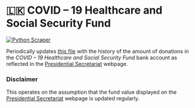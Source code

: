 # 🇱🇰 COVID – 19 Healthcare and Social Security Fund
[![Python Scraper](https://github.com/damianperera/pres-covid-relief/actions/workflows/cron.yml/badge.svg)](https://github.com/damianperera/pres-covid-relief/actions/workflows/cron.yml)

Periodically updates [this file](https://damianperera.github.io/sl-covid-fund/data.json) with the history of the amount of donations in the _COVID – 19 Healthcare and Social Security Fund_ bank account as reflected in the [Presidential Secretariat](https://www.presidentsoffice.gov.lk/index.php/covid-19-fund/) webpage.

### Disclaimer
This operates on the assumption that the fund value displayed on the [Presidential Secretariat](https://www.presidentsoffice.gov.lk/index.php/covid-19-fund/) webpage is updated regularly.
